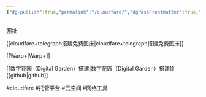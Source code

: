 ```yaml
---
{"dg-publish":true,"permalink":"/cloudfare/","dgPassFrontmatter":true,"noteIcon":""}
---
```




[网址](https://www.cloudflare-cn.com/enterprise/)

[[cloudfare+telegraph搭建免费图床\|cloudfare+telegraph搭建免费图床]]


[[Warp+\|Warp+]]

[[数字花园（Digital Garden）搭建\|数字花园（Digital Garden）搭建]]
[[github\|github]]



#cloudfare #托管平台 #云空间 #网络工具 